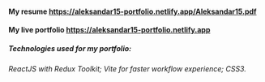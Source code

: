 #### My resume https://aleksandar15-portfolio.netlify.app/Aleksandar15.pdf

#### My live portfolio https://aleksandar15-portfolio.netlify.app

##### Technologies used for my portfolio:

###### ReactJS with Redux Toolkit; Vite for faster workflow experience; CSS3.

